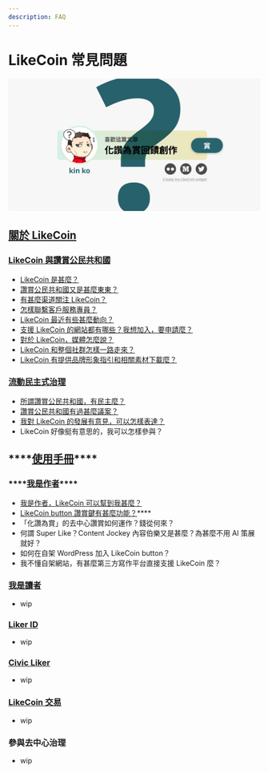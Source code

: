 ```yaml
---
description: FAQ
---
```


# LikeCoin 常見問題

![](.gitbook/assets/likecoin_ad27_small_update-01.png)

## [關於 LikeCoin](https://docs.like.co/v/zh/about/likecoin) <a id="about-likecoin"></a>

### [LikeCoin 與讚賞公民共和國](https://docs.like.co/v/zh/about/likecoin) <a id="basics"></a>

* [LikeCoin 是甚麼？](https://docs.like.co/v/zh/about/likecoin#about)
* [讚賞公民共和國又是甚麼東東？](https://docs.like.co/v/zh/about/likecoin#republic-of-liker-land)
* [有甚麼渠道關注 LikeCoin？](https://docs.like.co/v/zh/about/likecoin#follow-us)
* [怎樣聯繫客戶服務專員？](https://docs.like.co/v/zh/about/likecoin#cs)
* [LikeCoin 最近有些甚麼動向？](https://docs.like.co/v/zh/about/likecoin/updates)
* [支援 LikeCoin 的網站都有哪些？我想加入，要申請麼？](https://docs.like.co/v/zh/about/likecoin/list-of-media)
* [對於 LikeCoin，媒體怎麼說？](https://docs.like.co/v/zh/about-likecoin/on-the-news)
* [LikeCoin 和整個社群怎樣一路走來？](https://docs.like.co/v/zh/about/likecoin/background)
* [LikeCoin 有提供品牌形象指引和相關素材下載麼？](https://docs.like.co/v/zh/about/likecoin/presskit)

### [流動民主式治理](https://docs.like.co/v/zh/about/governance) <a id="governance"></a>

* [所謂讚賞公民共和國，有民主麼？](https://docs.like.co/v/zh/about/governance)
* [讚賞公民共和國有過甚麼議案？](https://docs.like.co/v/zh/about/governance/proposals)
* [我對 LikeCoin 的發展有意見，可以怎樣表達？](https://docs.like.co/v/zh/about/governance/community-call)
* LikeCoin 好像挺有意思的，我可以怎樣參與？

## \*\*\*\*[**使用手冊**](https://docs.like.co/v/zh/user-guide/)\*\*\*\* <a id="user-guide"></a>

### \*\*\*\*[**我是作者**](https://docs.like.co/v/zh/user-guide/content-creators)\*\*\*\* <a id="content-creator"></a>

* [我是作者，LikeCoin 可以幫到我甚麼？](https://docs.like.co/v/zh/user-guide/content-creators)
* [LikeCoin button 讚賞鍵有甚麼功能？](https://docs.like.co/v/zh/user-guide/content-creators/likecoin-button)\*\*\*\*
* 「化讚為賞」的去中心讚賞如何運作？錢從何來？
* 何謂 Super Like？Content Jockey 內容伯樂又是甚麼？為甚麼不用 AI 策展就好？
* 如何在自架 WordPress 加入 LikeCoin button？
* 我不懂自架網站，有甚麼第三方寫作平台直接支援 LikeCoin 麼？

### [我是讀者](https://docs.like.co/v/zh/user-guide/reader) <a id="reader"></a>

* wip 

### [Liker ID](https://docs.like.co/v/zh/user-guide/liker-id)

* wip

### [Civic Liker](https://docs.like.co/v/zh/user-guide/civic-liker)

* wip

### [LikeCoin 交易](https://docs.like.co/v/zh/user-guide/likecoin-token) <a id="trading-likecoin"></a>

* wip

### 參與去中心治理

* wip













